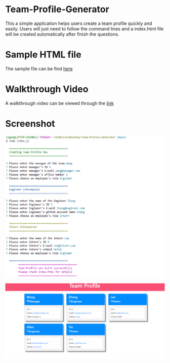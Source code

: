 # Team-Profile-Generator

This a simple application helps users create a team profile quickly and easily.
Users will just need to follow the command lines and a index.html file will be created automatically after finish the questions.

# Sample HTML file

The sample file can be find [here](dist/index.html)

# Walkthrough Video

A walkthrough video can be viewed through the [link](https://drive.google.com/file/d/1sNH9eBeLODdtrL46zN-fBIfW2wObZyAF/view)

# Screenshot

![text](sample/terminal.png)

![text](sample/sample.png)
